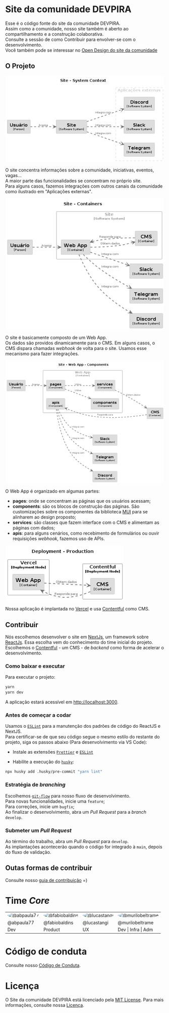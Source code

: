 # Site da comunidade DEVPIRA

Esse é o código fonte do site da comunidade DEVPIRA. <br />
Assim como a comunidade, nosso site também é aberto ao compartilhamento e a construção colaborativa. <br />
Consulte a sessão de como Contribuir para envolver-se com o desenvolvimento. <br />
Você também pode se interessar no [Open Design do site da comunidade](<https://www.figma.com/file/31HWVqK1xgYQX85ej2TT67/Open-Design---Devpira-(Community)?type=design&node-id=0%3A1&mode=design&t=0xqqyOkb3ATqdFHT-1>)

## O Projeto

![Contexto](./docs/images/structurizr-SystemContext-001.png)

O site concentra informações sobre a comunidade, iniciativas, eventos, vagas...<br/>
A maior parte das funcionalidades se concentram no próprio site.<br />
Para alguns casos, fazemos integrações com outros canais da comunidade como ilustrado em "Aplicações externas".

![Containeres](./docs/images/structurizr-Container-001.png)

O site é basicamente composto de um Web App.<br />
Os dados são providos dinamicamente para o CMS. Em alguns casos, o CMS dispara chamadas _webhook_ de volta para o site. Usamos esse mecanismo para fazer integrações.

![Componentes](./docs/images/structurizr-Component-001.png)

O Web App é organizado em algumas partes:

- **pages**: onde se concentram as páginas que os usuários acessam;
- **components**: são os blocos de construção das páginas. São customizações sobre os componentes da biblioteca [MUI](https://mui.com) para se alinharem ao design proposto;
- **services**: são classes que fazem interface com o CMS e alimentam as páginas com dados;
- **apis**: para alguns cenários, como recebimento de formulários ou ouvir requisições _webhook_, fazemos uso de APIs.

![Implantação](./docs/images/structurizr-Deployment-001.png)

Nossa aplicação é implantada no [Vercel](https://vercel.com) e usa [Contentful](https://www.contentful.com) como CMS.

## Contribuir

Nós escolhemos desenvolver o site em [NextJs](https://nextjs.org), um framework sobre [ReactJs](https://reactjs.org). Essa escolha vem do conhecimento do time inicial do projeto.<br />
Escolhemos o [Contentful](https://www.contentful.com) - um CMS - de _backend_ como forma de acelerar o desenvolvimento.

### Como baixar e executar

Para executar o projeto:

```sh
yarn
yarn dev
```

A aplicação estará acessível em [http://localhost:3000](http://localhost:3000).

### Antes de começar a codar

Usamos o [`ESLint`](https://eslint.org) para a manutenção dos padrões de código do ReactJS e NextJS.  
Para certificar-se de que seu código segue o mesmo estilo do restante do projeto, siga os passos abaixo (Para desenvolvimento via VS Code):

- Instale as extensões [`Prettier`](https://marketplace.visualstudio.com/items?itemName=esbenp.prettier-vscode) e [`ESLint`](https://marketplace.visualstudio.com/items?itemName=dbaeumer.vscode-eslint)

- Habilite a execução do [`husky`](https://typicode.github.io/husky/):

```sh
npx husky add .husky/pre-commit "yarn lint"
```

### Estratégia de _branching_

Escolhemos [`git-flow`](https://danielkummer.github.io/git-flow-cheatsheet/index.pt_BR.html) para nosso fluxo de desenvolvimento. <br />
Para novas funcionalidades, inicie uma `feature`; <br />
Para correções, inicie um `bugfix`;<br />
Ao finalizar o desenvolvimento, abra um _Pull Request_ para a _branch_ `develop`.<br />

### Submeter um _Pull Request_

Ao término do trabalho, abra um _Pull Request_ para `develop`. <br />
As implantações acontecerão quando o código for integrado à `main`, depois do fluxo de validação.

## Outas formas de contribuir

Consulte nosso [guia de contribuição](./CONTRIBUTING.md) =)

# Time _Core_

<table>
  <tr>
    <td>
      <img src="https://avatars.githubusercontent.com/u/82414677?v=4" alt="@abpaula77" style="max-height:150px; border-radius:50%" />
    </td>
    <td>
      <img src="https://avatars.githubusercontent.com/u/3385337?v=4" alt="@fabiobaldins"style="max-height:150px; border-radius:50%" />
    </td>
    <td>
      <img src="https://avatars.githubusercontent.com/u/42376741?v=4" alt="@lucastangi" style="max-height:150px; border-radius:50%"/>
    </td>
    <td>
      <img src="https://avatars.githubusercontent.com/u/3878837?v=4" alt="@murilobeltrame"style="max-height:150px; border-radius:50%" />
    </td>
  <tr>
  <tr>
    <td>@abpaula77</td>
    <td>@fabiobaldins</td>
    <td>@lucastangi</td>
    <td>@murilobeltrame</td>
  </tr>
  <tr>
    <td>Dev</td>
    <td>Product</td>
    <td>UX</td>
    <td>Dev | Infra | Adm</td>
  </tr>
</table>

# Código de conduta

Consulte nosso [Código de Conduta](./CODE_OF_CONDUCT.md).

# Licença

O Site da comunidade DEVPIRA está licenciado pela [MIT License](https://github.com/dev-pira/site/blob/develop/LICENSE). Para mais informações, consulte nossa [Licença](./LICENSE).
